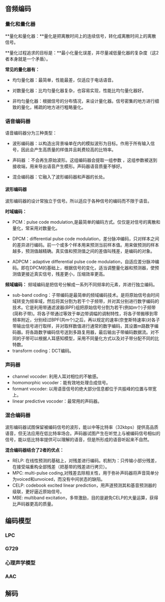 ## 音频编码

### 量化和量化器

**量化和量化器：**量化是把离散时间上的连续信号，转化成离散时间上的离散信号。

**量化过程追求的目标是：**最小化量化误差，并尽量减低量化器的复杂度（这2者本身就是一个矛盾）。

**常见的量化器有：**

- 均匀量化器：最简单，性能最差，仅适应于电话语音。

- 对数量化器：比均匀量化器复杂，也容易实现，性能比均匀量化器好。

- 非均匀量化器：根据信号的分布情况，来设计量化器。信号密集的地方进行细致的量化，稀疏的地方进行粗略量化。

### 语音编码器

语音编码器分为三种类型：

- 波形编码器：以构造出背景噪单在内的模拟波形为目标。作用于所有输入信号，因此会产生高质量的样值并且耗费较高的比特率。 

- 声码器 ：不会再生原始波形。这组编码器会提取一组参数 ，这组参数被送到接收端，用来导出语音产生模形。声码器语音质量不够好。

- 混合编码器：它融入了波形编码器和声器的长处。

#### 波形编码器

波形编码器的设计常独立于信号。所以适应于各种信号的编码而不限于语音。

**时域编码：**

- PCM：pulse code modulation,是最简单的编码方式。仅仅是对信号的离散和量化，常采用对数量化。
- DPCM：differential pulse code modulation，差分脉冲编码，只对样本之间的差异进行编码。前一个或多个样本用来预测当前样本值。用来做预测的样本越多，预测值越精确。真实值和预测值之间的差值叫残差，是编码的对象。

- ADPCM：adaptive differential pulse code modulation，自适应差分脉冲编码。即在DPCM的基础上，根据信号的变化，适当调整量化器和预测器，使预测值更接近真实信号，残差更小，压缩效率更高。

**频域编码：** 频域编码是把信号分解成一系列不同频率的元素，并进行独立编码。

- sub-band coding：子带编码是最简单的频域编码技术。是将原始信号由时间域转变为频率域，然后将其分割为若干个子频带，并对其分别进行数字编码的技术。它是利用带通滤波器(BPF)组把原始信号分割为若干(例如m个)子频带(简称子带)。将各子带通过等效于单边带调幅的调制特性，将各子带搬移到零频率附近，分别经过BPF(共m个)之后，再以规定的速率(奈奎斯特速率)对各子带输出信号进行取样，并对取样数值进行通常的数字编码，其设置m路数字编码器。将各路数字编码信号送到多路复用器，最后输出子带编码数据流。对不同的子带可以根据人耳感知模型，采用不同量化方式以及对子带分配不同的比特数。
- transform coding：DCT编码。

### 声码器

- channel vocoder: 利用人耳对相位的不敏感。
- homomorphic vocoder：能有效地处理合成信号。
- formant vocoder: 以用语音信号的绝大部分信息都位于共振峰的位置与带宽上。
- linear predictive vocoder：最常用的声码器。

### 混合编码器

波形编码器试图保留被编码信号的波形，能以中等比特率（32kbps）提供高品质语音，但无法应用在低比特率场合。声码器试图产生在听觉上与被编码信号相似的信号，能以低比特率提供可以理解的语音，但是所形成的语音听起来不自然。

**混合编码器结合了2者的优点：**

- RELP: 在线性预测的基础上，对残差进行编码。机制为：只传输小部分残差，在接受端重构全部残差（把基带的残差进行拷贝）。
- MPC: multi-pulse coding,对残差去除相关性，用于弥补声码器将声音简单分为voiced和unvoiced，而没有中间状态的缺陷。
- CELP: codebook excited linear prediction，用声道预测其和基音预测器的级联，更好逼近原始信号。
- MBE: multiband excitation，多带激励，目的是避免CELP的大量运算，获得比声码器更高的质量。

## 编码模型

### LPC

### G729

### 心理声学模型

### AAC

## 解码